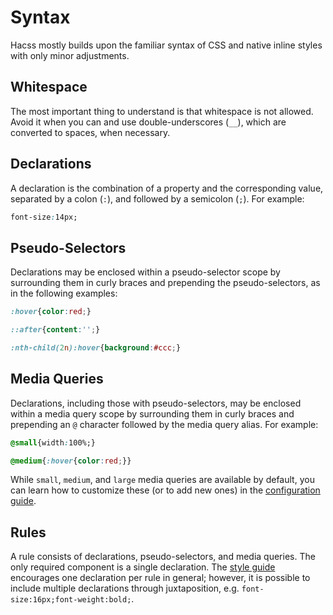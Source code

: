 # Syntax

Hacss mostly builds upon the familiar syntax of CSS and native inline styles
with only minor adjustments.

## Whitespace

The most important thing to understand is that whitespace is not allowed. Avoid
it when you can and use double-underscores (`__`), which are converted to
spaces, when necessary.

## Declarations

A declaration is the combination of a property and the corresponding value,
separated by a colon (`:`), and followed by a semicolon (`;`). For example:

```css
font-size:14px;
```

## Pseudo-Selectors

Declarations may be enclosed within a pseudo-selector scope by surrounding them
in curly braces and prepending the pseudo-selectors, as in the following
examples:

```css
:hover{color:red;}
```

```css
::after{content:'';}
```

```css
:nth-child(2n):hover{background:#ccc;}
```

## Media Queries

Declarations, including those with pseudo-selectors, may be enclosed within a
media query scope by surrounding them in curly braces and prepending an `@`
character followed by the media query alias. For example:

```css
@small{width:100%;}
```

```css
@medium{:hover{color:red;}}
```

While `small`, `medium`, and `large` media queries are available by default, you
can learn how to customize these (or to add new ones) in the
[configuration guide](configuration-guide.md).

## Rules

A rule consists of declarations, pseudo-selectors, and media queries. The only
required component is a single declaration. The [style guide](style-guide.md)
encourages one declaration per rule in general; however, it is possible to
include multiple declarations through juxtaposition, e.g.
`font-size:16px;font-weight:bold;`.
